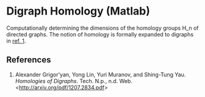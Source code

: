 Digraph Homology (Matlab)
=========================

Computationally determining the dimensions of the homology groups H_n of directed graphs. The notion of homology is formally
expanded to digraphs in [ref. 1](https://github.com/arshajii/digraph-homology#references).

References
----------
 1. Alexander Grigor'yan, Yong Lin, Yuri Muranov, and Shing-Tung Yau. *Homologies of Digraphs*. Tech. N.p., n.d. Web. <<http://arxiv.org/pdf/1207.2834.pdf>>
